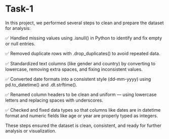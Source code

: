 # Task-1
In this project, we performed several steps to clean and prepare the dataset for analysis:

✅ Handled missing values using .isnull() in Python to identify and fix empty or null entries.

✅ Removed duplicate rows with .drop_duplicates() to avoid repeated data.

✅ Standardized text columns (like gender and country) by converting to lowercase, removing extra spaces, and fixing inconsistent values.

✅ Converted date formats into a consistent style (dd-mm-yyyy) using pd.to_datetime() and .dt.strftime().

✅ Renamed column headers to be clean and uniform — using lowercase letters and replacing spaces with underscores.

✅ Checked and fixed data types so that columns like dates are in datetime format and numeric fields like age or year are properly typed as integers.

These steps ensured the dataset is clean, consistent, and ready for further analysis or visualization.
